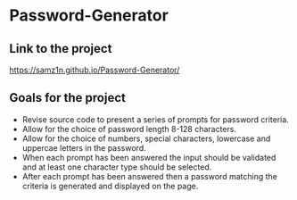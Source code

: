 # Password-Generator

## Link to the project
https://samz1n.github.io/Password-Generator/

## Goals for the project
* Revise source code to present a series of prompts for password criteria.
* Allow for the choice of password length 8-128 characters.
* Allow for the choice of numbers, special characters, lowercase and uppercae letters in the password.
* When each prompt has been answered the input should be validated and at least one character type should be selected.
* After each prompt has been answered then a password matching the criteria is generated and displayed on the page.
